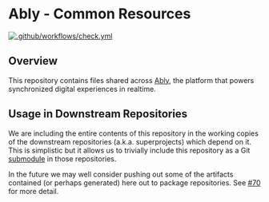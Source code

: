 # Ably - Common Resources

[![.github/workflows/check.yml](https://github.com/ably/ably-common/actions/workflows/check.yml/badge.svg)](https://github.com/ably/ably-common/actions/workflows/check.yml)

## Overview

This repository contains files shared across [Ably](https://www.ably.com),
the platform that powers synchronized digital experiences in realtime.

## Usage in Downstream Repositories

We are including the entire contents of this repository in the working copies of the downstream repositories (a.k.a. superprojects) which depend on it. This is simplistic but it allows us to trivially include this repository as a Git [submodule](https://git-scm.com/docs/gitsubmodules) in those repositories.

In the future we may well consider pushing out some of the artifacts contained (or perhaps generated) here out to package repositories.
See [#70](https://github.com/ably/ably-common/issues/70) for more detail.
